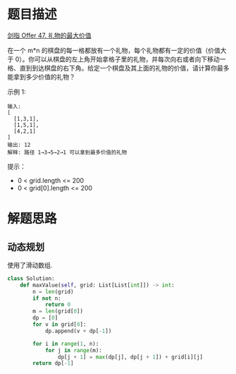 # 题目描述

[剑指 Offer 47. 礼物的最大价值](https://leetcode-cn.com/problems/li-wu-de-zui-da-jie-zhi-lcof/)

在一个 m*n 的棋盘的每一格都放有一个礼物，每个礼物都有一定的价值（价值大于 0）。你可以从棋盘的左上角开始拿格子里的礼物，并每次向右或者向下移动一格、直到到达棋盘的右下角。给定一个棋盘及其上面的礼物的价值，请计算你最多能拿到多少价值的礼物？

示例 1:
```
输入:
[
  [1,3,1],
  [1,5,1],
  [4,2,1]
]
输出: 12
解释: 路径 1→3→5→2→1 可以拿到最多价值的礼物
```

提示：

- 0 < grid.length <= 200
- 0 < grid[0].length <= 200

# 解题思路

## 动态规划

使用了滑动数组.

```python
class Solution:
    def maxValue(self, grid: List[List[int]]) -> int:
        n = len(grid)
        if not n:
            return 0
        m = len(grid[0])
        dp = [0]
        for v in grid[0]:
            dp.append(v + dp[-1])

        for i in range(1, n):
            for j in range(m):
                dp[j + 1] = max(dp[j], dp[j + 1]) + grid[i][j]
        return dp[-1]
```
